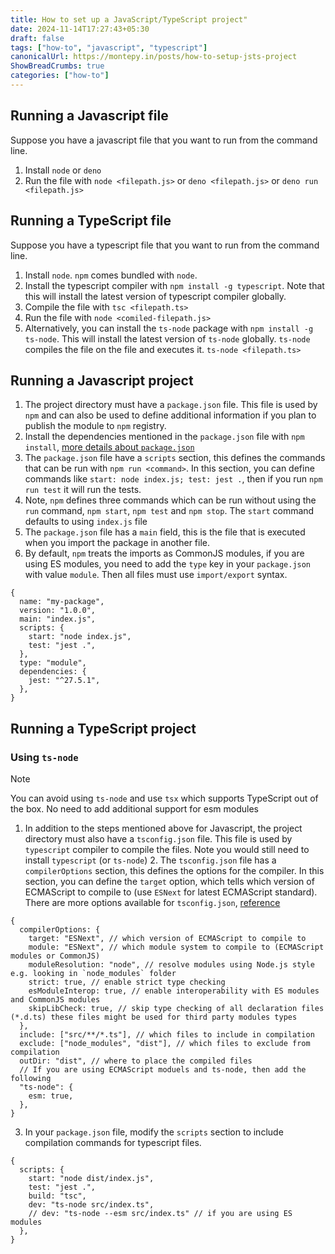 ```yaml
---
title: How to set up a JavaScript/TypeScript project"
date: 2024-11-14T17:27:43+05:30
draft: false
tags: ["how-to", "javascript", "typescript"]
canonicalUrl: https://montepy.in/posts/how-to-setup-jsts-project
ShowBreadCrumbs: true
categories: ["how-to"]
---
```


## Running a Javascript file

Suppose you have a javascript file that you want to run from the command line.

1. Install `node` or `deno`
2. Run the file with `node <filepath.js>` or `deno <filepath.js>` or `deno run <filepath.js>`

## Running a TypeScript file

Suppose you have a typescript file that you want to run from the command line.

1. Install `node`. `npm` comes bundled with `node`.
2. Install the typescript compiler with `npm install -g typescript`. Note that this will install the latest version of typescript compiler globally.
3. Compile the file with `tsc <filepath.ts>`
4. Run the file with `node <comiled-filepath.js>`
5. Alternatively, you can install the `ts-node` package with `npm install -g ts-node`. This will install the latest version of `ts-node` globally. `ts-node` compiles the file on the file and executes it. `ts-node <filepath.ts>`

## Running a Javascript project

1. The project directory must have a `package.json` file. This file is used by `npm` and can also be used to define additional information if you plan to publish the module to `npm` registry.
2. Install the dependencies mentioned in the `package.json` file with `npm install`, [more details about `package.json`](https://docs.npmjs.com/cli/v10/configuring-npm/package-json)
3. The `package.json` file have a `scripts` section, this defines the commands that can be run with `npm run <command>`. In this section, you can define commands like `start: node index.js; test: jest .`, then if you run `npm run test` it will run the tests.
4. Note, `npm` defines three commands which can be run without using the `run` command, `npm start`, `npm test` and `npm stop`. The `start` command defaults to using `index.js` file
5. The `package.json` file has a `main` field, this is the file that is executed when you import the package in another file.
6. By default, `npm` treats the imports as CommonJS modules, if you are using ES modules, you need to add the `type` key in your `package.json` with value `module`. Then all files must use `import/export` syntax.

```json5
{
  name: "my-package",
  version: "1.0.0",
  main: "index.js",
  scripts: {
    start: "node index.js",
    test: "jest .",
  },
  type: "module",
  dependencies: {
    jest: "^27.5.1",
  },
}
```

## Running a TypeScript project

### Using `ts-node`

> [!NOTE]
> You can avoid using `ts-node` and use `tsx` which supports TypeScript out of the box. No need to add additional support for esm modules

1. In addition to the steps mentioned above for Javascript, the project directory must also have a `tsconfig.json` file. This file is used by `typescript` compiler to compile the files. Note you would still need to install `typescript` (or `ts-node`) 2. The `tsconfig.json` file has a `compilerOptions` section, this defines the options for the compiler. In this section, you can define the `target` option, which tells which version of ECMAScript to compile to (use `ESNext` for latest ECMAScript standard). There are more options available for `tsconfig.json`, [reference](https://www.typescriptlang.org/docs/handbook/tsconfig-json.html)

```json5
{
  compilerOptions: {
    target: "ESNext", // which version of ECMAScript to compile to
    module: "ESNext", // which module system to compile to (ECMAScript modules or CommonJS)
    moduleResolution: "node", // resolve modules using Node.js style e.g. looking in `node_modules` folder
    strict: true, // enable strict type checking
    esModuleInterop: true, // enable interoperability with ES modules and CommonJS modules
    skipLibCheck: true, // skip type checking of all declaration files (*.d.ts) these files might be used for third party modules types
  },
  include: ["src/**/*.ts"], // which files to include in compilation
  exclude: ["node_modules", "dist"], // which files to exclude from compilation
  outDir: "dist", // where to place the compiled files
  // If you are using ECMAScript moduels and ts-node, then add the following
  "ts-node": {
    esm: true,
  },
}
```

3. In your `package.json` file, modify the `scripts` section to include compilation commands for typescript files.

```json5
{
  scripts: {
    start: "node dist/index.js",
    test: "jest .",
    build: "tsc",
    dev: "ts-node src/index.ts",
    // dev: "ts-node --esm src/index.ts" // if you are using ES modules
  },
}
```

